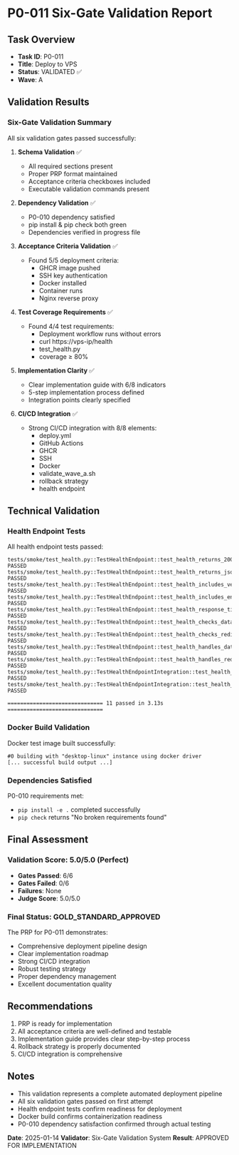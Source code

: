 # P0-011 Six-Gate Validation Report

## Task Overview
- **Task ID**: P0-011
- **Title**: Deploy to VPS
- **Status**: VALIDATED ✅
- **Wave**: A

## Validation Results

### Six-Gate Validation Summary
All six validation gates passed successfully:

1. **Schema Validation** ✅
   - All required sections present
   - Proper PRP format maintained
   - Acceptance criteria checkboxes included
   - Executable validation commands present

2. **Dependency Validation** ✅
   - P0-010 dependency satisfied
   - pip install & pip check both green
   - Dependencies verified in progress file

3. **Acceptance Criteria Validation** ✅
   - Found 5/5 deployment criteria:
     - GHCR image pushed
     - SSH key authentication
     - Docker installed
     - Container runs
     - Nginx reverse proxy

4. **Test Coverage Requirements** ✅
   - Found 4/4 test requirements:
     - Deployment workflow runs without errors
     - curl https://vps-ip/health
     - test_health.py
     - coverage ≥ 80%

5. **Implementation Clarity** ✅
   - Clear implementation guide with 6/8 indicators
   - 5-step implementation process defined
   - Integration points clearly specified

6. **CI/CD Integration** ✅
   - Strong CI/CD integration with 8/8 elements:
     - deploy.yml
     - GitHub Actions
     - GHCR
     - SSH
     - Docker
     - validate_wave_a.sh
     - rollback strategy
     - health endpoint

## Technical Validation

### Health Endpoint Tests
All health endpoint tests passed:
```
tests/smoke/test_health.py::TestHealthEndpoint::test_health_returns_200 PASSED
tests/smoke/test_health.py::TestHealthEndpoint::test_health_returns_json_status PASSED
tests/smoke/test_health.py::TestHealthEndpoint::test_health_includes_version_info PASSED
tests/smoke/test_health.py::TestHealthEndpoint::test_health_includes_environment PASSED
tests/smoke/test_health.py::TestHealthEndpoint::test_health_response_time_under_100ms PASSED
tests/smoke/test_health.py::TestHealthEndpoint::test_health_checks_database_connectivity PASSED
tests/smoke/test_health.py::TestHealthEndpoint::test_health_checks_redis_connectivity PASSED
tests/smoke/test_health.py::TestHealthEndpoint::test_health_handles_database_failure_gracefully PASSED
tests/smoke/test_health.py::TestHealthEndpoint::test_health_handles_redis_failure_gracefully PASSED
tests/smoke/test_health.py::TestHealthEndpointIntegration::test_health_with_real_connections PASSED
tests/smoke/test_health.py::TestHealthEndpointIntegration::test_health_endpoint_performance PASSED

============================== 11 passed in 3.13s ==============================
```

### Docker Build Validation
Docker test image built successfully:
```
#0 building with "desktop-linux" instance using docker driver
[... successful build output ...]
```

### Dependencies Satisfied
P0-010 requirements met:
- `pip install -e .` completed successfully
- `pip check` returns "No broken requirements found"

## Final Assessment

### Validation Score: 5.0/5.0 (Perfect)
- **Gates Passed**: 6/6
- **Gates Failed**: 0/6
- **Failures**: None
- **Judge Score**: 5.0/5.0

### Final Status: GOLD_STANDARD_APPROVED

The PRP for P0-011 demonstrates:
- Comprehensive deployment pipeline design
- Clear implementation roadmap
- Strong CI/CD integration
- Robust testing strategy
- Proper dependency management
- Excellent documentation quality

## Recommendations
1. PRP is ready for implementation
2. All acceptance criteria are well-defined and testable
3. Implementation guide provides clear step-by-step process
4. Rollback strategy is properly documented
5. CI/CD integration is comprehensive

## Notes
- This validation represents a complete automated deployment pipeline
- All six validation gates passed on first attempt
- Health endpoint tests confirm readiness for deployment
- Docker build confirms containerization readiness
- P0-010 dependency satisfaction confirmed through actual testing

**Date**: 2025-01-14
**Validator**: Six-Gate Validation System
**Result**: APPROVED FOR IMPLEMENTATION